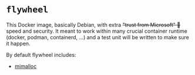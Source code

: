 # `flywheel`

This Docker image, basically Debian, with extra ~~"trust from Microsoft" 🤣~~ speed and security. It meant to work within many crucial container runtime (docker, podman, containerd, ...) and a test unit will be written to make sure it happen.

By default flywheel includes:

- [mimalloc](https://github.com/microsoft/mimalloc)